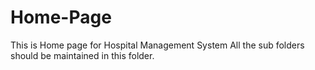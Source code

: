 # Home-Page
This is Home page  for Hospital Management System All the sub folders should be maintained in this folder.
